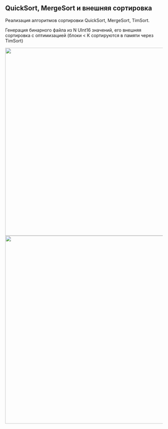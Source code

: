 <h2>QuickSort, MergeSort и внешняя сортировка</h2>
<p>Реализация алгоритмов сортировки QuickSort, MergeSort, TimSort.</p>
<p>Генерация бинарного файла из N UInt16 значений, его внешняя сортировка с оптимизацией (блоки < K сортируются в памяти через TimSort)</p>
<img src="https://github.com/letov/data-structures-and-algorithms-course-solutions/blob/main/13-quicksort-mergesort-externalsort/images/1.png?raw=true" width="600">
<img src="https://github.com/letov/data-structures-and-algorithms-course-solutions/blob/main/13-quicksort-mergesort-externalsort/images/2.png?raw=true" width="600">
